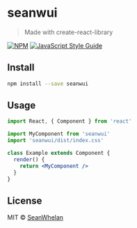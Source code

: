 # seanwui

> Made with create-react-library

[![NPM](https://img.shields.io/npm/v/seanwui.svg)](https://www.npmjs.com/package/seanwui) [![JavaScript Style Guide](https://img.shields.io/badge/code_style-standard-brightgreen.svg)](https://standardjs.com)

## Install

```bash
npm install --save seanwui
```

## Usage

```jsx
import React, { Component } from 'react'

import MyComponent from 'seanwui'
import 'seanwui/dist/index.css'

class Example extends Component {
  render() {
    return <MyComponent />
  }
}
```

## License

MIT © [SeanWhelan](https://github.com/SeanWhelan)
